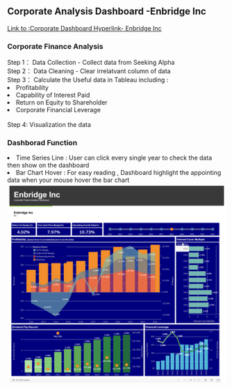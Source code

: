 <h2>Corporate Analysis Dashboard -Enbridge Inc</h2>
<a href="https://dndworkshop.github.io/tableau_enbridge-inc-2012-2022/">Link to :Corporate Dashboard Hyperlink- Enbridge Inc</a><br>

<h3>Corporate Finance Analysis</h3>
Step 1： Data Collection - Collect data from Seeking Alpha <br>
Step 2： Data Cleaning - Clear irrelatvant column of data <br>
Step 3： Calculate the Useful data in Tableau including : <br>
<li>Profitability</li>
<li>Capability of Interest Paid</li>
<li>Return on Equity to Shareholder</li>
<li>Corporate Financial Leverage</li><br>
Step 4: Visualization the data <br>

<h3>Dashborad Function</h3>
<li>Time Series Line : User can click every single year to check the data then show on the dashboard</li>
<li>Bar Chart Hover : For easy reading , Dashboard highlight the appointing data when your mouse hover the bar chart</li>

<img src="https://github.com/arshouinvest/corporate_analysis/blob/main/dashboard.png">
